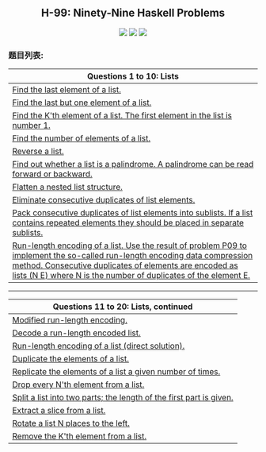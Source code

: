 <h2 align="center">H-99: Ninety-Nine Haskell Problems</h2>
<div align="center">
  <a href="https://www.travis-ci.org/ltoddy/99-Questions" target="_blank"><img src="https://www.travis-ci.org/ltoddy/99-Questions.svg?branch=master"></a>
  <a href="https://github.com/ltoddy/99-Questions/blob/master/LICENSE" target="_blank"><img src="https://img.shields.io/github/license/ltoddy/99-Questions.svg"></a>
  <a href="https://twitter.com/taoliu0509"><img src="https://img.shields.io/twitter/url/http/shields.io.svg?style=social"></a>
</div>

### 题目列表:

|Questions 1 to 10: Lists|
|------------------------|
|[Find the last element of a list.](src/Problem001.hs)|
|[Find the last but one element of a list.](src/Problem002.hs)|
|[Find the K'th element of a list. The first element in the list is number 1.](src/Problem003.hs)|
|[Find the number of elements of a list.](src/Problem004.hs)|
|[Reverse a list.](src/Problem005.hs)|
|[Find out whether a list is a palindrome. A palindrome can be read forward or backward.](src/Problem006.hs)|
|[Flatten a nested list structure.](src/Problem007.hs)|
|[Eliminate consecutive duplicates of list elements.](src/Problem008.hs)|
|[Pack consecutive duplicates of list elements into sublists. If a list contains repeated elements they should be placed in separate sublists.](src/Problem009.hs)|
|[Run-length encoding of a list. Use the result of problem P09 to implement the so-called run-length encoding data compression method. Consecutive duplicates of elements are encoded as lists (N E) where N is the number of duplicates of the element E.](src/Problem010.hs)|

------------------------------------------------------------------------------------------------------------------------

|Questions 11 to 20: Lists, continued|
|------------------------------------|
|[Modified run-length encoding.](src/Problem011.hs)|
|[Decode a run-length encoded list.](src/Problem012.hs)|
|[Run-length encoding of a list (direct solution).](src/Problem013.hs)|
|[Duplicate the elements of a list.](src/Problem014.hs)|
|[Replicate the elements of a list a given number of times.](src/Problem015.hs)|
|[Drop every N'th element from a list.](src/Problem016.hs)|
|[Split a list into two parts; the length of the first part is given.](src/Problem017.hs)|
|[Extract a slice from a list.](src/Problem018.hs)|
|[Rotate a list N places to the left.](src/Problem019.hs)|
|[Remove the K'th element from a list.](src/Problem020.hs)|
